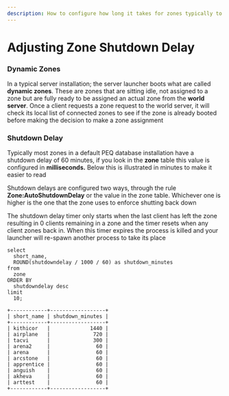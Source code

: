 ```yaml
---
description: How to configure how long it takes for zones typically to shutdown
---
```


# Adjusting Zone Shutdown Delay

### Dynamic Zones

In a typical server installation; the server launcher boots what are called **dynamic zones**. These are zones that are sitting idle, not assigned to a zone but are fully ready to be assigned an actual zone from the **world server**. Once a client requests a zone request to the world server, it will check its local list of connected zones to see if the zone is already booted before making the decision to make a zone assignment

### Shutdown Delay

Typically most zones in a default PEQ database installation have a shutdown delay of 60 minutes, if you look in the **zone** table this value is configured in **milliseconds.** Below this is illustrated in minutes to make it easier to read

Shutdown delays are configured two ways, through the rule **Zone:AutoShutdownDelay** or the value in the zone table. Whichever one is higher is the one that the zone uses to enforce shutting back down

The shutdown delay timer only starts when the last client has left the zone resulting in 0 clients remaining in a zone and the timer resets when any client zones back in. When this timer expires the process is killed and your launcher will re-spawn another process to take its place

```text
select
  short_name,
  ROUND(shutdowndelay / 1000 / 60) as shutdown_minutes
from
  zone
ORDER BY
  shutdowndelay desc
limit
  10;
  
+------------+------------------+
| short_name | shutdown_minutes |
+------------+------------------+
| kithicor   |             1440 |
| airplane   |              720 |
| tacvi      |              300 |
| arena2     |               60 |
| arena      |               60 |
| arcstone   |               60 |
| apprentice |               60 |
| anguish    |               60 |
| akheva     |               60 |
| arttest    |               60 |
+------------+------------------+
```

